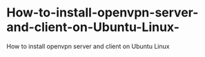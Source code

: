 # How-to-install-openvpn-server-and-client-on-Ubuntu-Linux-
How to install openvpn server and client on Ubuntu Linux 
